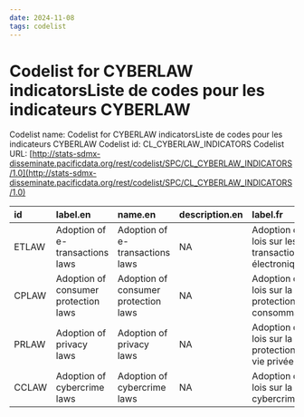 ```yaml
---
date: 2024-11-08
tags: codelist
---
```


# Codelist for CYBERLAW indicatorsListe de codes pour les indicateurs CYBERLAW

Codelist name: Codelist for CYBERLAW indicatorsListe de codes pour les indicateurs CYBERLAW
Codelist id: CL_CYBERLAW_INDICATORS
Codelist URL: [http://stats-sdmx-disseminate.pacificdata.org/rest/codelist/SPC/CL_CYBERLAW_INDICATORS/1.0](http://stats-sdmx-disseminate.pacificdata.org/rest/codelist/SPC/CL_CYBERLAW_INDICATORS/1.0)

|id    |label.en                             |name.en                              |description.en |label.fr                                             |name.fr                                              |description.fr |
|:-----|:------------------------------------|:------------------------------------|:--------------|:----------------------------------------------------|:----------------------------------------------------|:--------------|
|ETLAW |Adoption of e-transactions laws      |Adoption of e-transactions laws      |NA             |Adoption des lois sur les transactions électroniques |Adoption des lois sur les transactions électroniques |NA             |
|CPLAW |Adoption of consumer protection laws |Adoption of consumer protection laws |NA             |Adoption de lois sur la protection des consommateurs |Adoption de lois sur la protection des consommateurs |NA             |
|PRLAW |Adoption of privacy laws             |Adoption of privacy laws             |NA             |Adoption de lois sur la protection de la vie privée  |Adoption de lois sur la protection de la vie privée  |NA             |
|CCLAW |Adoption of cybercrime laws          |Adoption of cybercrime laws          |NA             |Adoption de lois sur la cybercriminalité             |Adoption de lois sur la cybercriminalité             |NA             |
